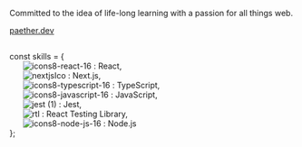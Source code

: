 Committed to the idea of life-long learning with a passion for all things web.<br/>

<a href="https://paether.dev">paether.dev</a>

##

const skills = {<br/>
&nbsp;&nbsp;&nbsp;&nbsp;&nbsp;&nbsp;![icons8-react-16](https://user-images.githubusercontent.com/96494176/163712353-8f99bea7-d857-4e65-862b-dd129f89e9a5.png) : React,<br/>
&nbsp;&nbsp;&nbsp;&nbsp;&nbsp;&nbsp;![nextjsIco](https://user-images.githubusercontent.com/96494176/204131377-27ee722b-c46f-409b-ae0d-50f2c5fa2884.png)
: Next.js, <br/>
&nbsp;&nbsp;&nbsp;&nbsp;&nbsp;&nbsp;![icons8-typescript-16](https://user-images.githubusercontent.com/96494176/163713152-12134bd4-2c52-47e9-a6b1-293288fad5ac.png) : TypeScript, <br/>
&nbsp;&nbsp;&nbsp;&nbsp;&nbsp;&nbsp;![icons8-javascript-16](https://user-images.githubusercontent.com/96494176/163712419-6e1dd335-9e33-4fc3-97b8-40967c56721d.png) : JavaScript, <br/>
&nbsp;&nbsp;&nbsp;&nbsp;&nbsp;&nbsp;![jest (1)](https://user-images.githubusercontent.com/96494176/170285738-0d4773a7-38c0-44f3-9cad-c26708fdee78.png) : Jest, <br/>
&nbsp;&nbsp;&nbsp;&nbsp;&nbsp;&nbsp;![rtl](https://user-images.githubusercontent.com/96494176/170247907-24528ea3-79b6-48e2-b8e7-394c7023e14d.png) : React Testing Library, <br/>
&nbsp;&nbsp;&nbsp;&nbsp;&nbsp;&nbsp;![icons8-node-js-16](https://user-images.githubusercontent.com/96494176/163712912-37eb2c15-70a8-4831-be6c-1702e15a754e.png) : Node.js <br/>
};
